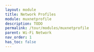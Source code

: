 ```yaml
---
layout: module
title: Network Profiles
module: muxnetprofile
description: TODO
permalink: /tour/modules/muxnetprofile
parent: Wi-Fi Network
nav_order: 1
has_toc: false
---
```

